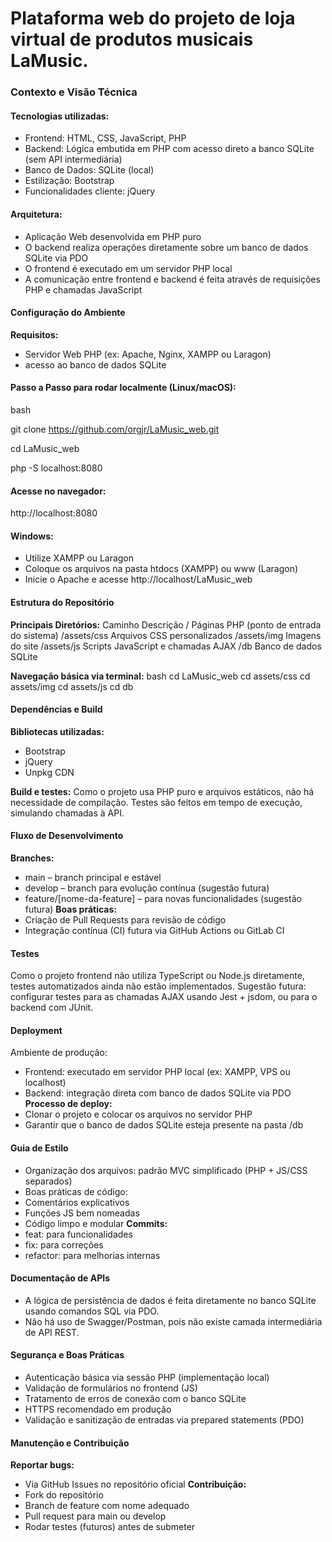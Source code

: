 # Plataforma web do projeto de loja virtual de produtos musicais LaMusic. 


### Contexto e Visão Técnica

#### Tecnologias utilizadas:
 - Frontend: HTML, CSS, JavaScript, PHP
 - Backend: Lógica embutida em PHP com acesso direto a banco SQLite (sem API intermediária)
 - Banco de Dados: SQLite (local)
 - Estilização: Bootstrap
 - Funcionalidades cliente: jQuery

#### Arquitetura:
 - Aplicação Web desenvolvida em PHP puro
 - O backend realiza operações diretamente sobre um banco de dados SQLite via PDO
 - O frontend é executado em um servidor PHP local
 - A comunicação entre frontend e backend é feita através de requisições PHP e chamadas JavaScript

#### Configuração do Ambiente
 **Requisitos:**
 - Servidor Web PHP (ex: Apache, Nginx, XAMPP ou Laragon)
 - acesso ao banco de dados SQLite


#### Passo a Passo para rodar localmente (Linux/macOS):
bash 

git clone https://github.com/orgjr/LaMusic_web.git

cd LaMusic_web

php -S localhost:8080

 #### Acesse no navegador:
 http://localhost:8080


 #### Windows:
 - Utilize XAMPP ou Laragon
 - Coloque os arquivos na pasta htdocs (XAMPP) ou www (Laragon)
 - Inicie o Apache e acesse http://localhost/LaMusic_web


#### Estrutura do Repositório

 **Principais Diretórios:**
Caminho	Descrição
/	Páginas PHP (ponto de entrada do sistema)
/assets/css	Arquivos CSS personalizados
/assets/img	Imagens do site
/assets/js	Scripts JavaScript e chamadas AJAX
/db	Banco de dados SQLite
 

 **Navegação básica via terminal:**
bash
cd LaMusic_web
cd assets/css
cd assets/img
cd assets/js
cd db

#### Dependências e Build
 **Bibliotecas utilizadas:**
 - Bootstrap
 - jQuery
 - Unpkg CDN

**Build e testes:**
Como o projeto usa PHP puro e arquivos estáticos, não há necessidade de compilação.
 Testes são feitos em tempo de execução, simulando chamadas à API.

#### Fluxo de Desenvolvimento
 **Branches:**
 - main – branch principal e estável
 - develop – branch para evolução contínua (sugestão futura)
 - feature/[nome-da-feature] – para novas funcionalidades (sugestão futura)
 **Boas práticas:**
 - Criação de Pull Requests para revisão de código
 - Integração contínua (CI) futura via GitHub Actions ou GitLab CI

#### Testes
Como o projeto frontend não utiliza TypeScript ou Node.js diretamente, testes automatizados ainda não estão implementados.
Sugestão futura: configurar testes para as chamadas AJAX usando Jest + jsdom, ou para o backend com JUnit.

#### Deployment
 Ambiente de produção:
 - Frontend: executado em servidor PHP local (ex: XAMPP, VPS ou localhost)
 - Backend: integração direta com banco de dados SQLite via PDO
 **Processo de deploy:**
 - Clonar o projeto e colocar os arquivos no servidor PHP
 - Garantir que o banco de dados SQLite esteja presente na pasta /db

#### Guia de Estilo
 - Organização dos arquivos: padrão MVC simplificado (PHP + JS/CSS separados)
 - Boas práticas de código:
 - Comentários explicativos
 - Funções JS bem nomeadas
 - Código limpo e modular
 **Commits:**
 - feat: para funcionalidades
 - fix: para correções
 - refactor: para melhorias internas
#### Documentação de APIs
 - A lógica de persistência de dados é feita diretamente no banco SQLite usando comandos SQL via PDO.
 - Não há uso de Swagger/Postman, pois não existe camada intermediária de API REST.

#### Segurança e Boas Práticas
 - Autenticação básica via sessão PHP (implementação local)
 - Validação de formulários no frontend (JS)
 - Tratamento de erros de conexão com o banco SQLite
 - HTTPS recomendado em produção
 - Validação e sanitização de entradas via prepared statements (PDO)

#### Manutenção e Contribuição
 **Reportar bugs:**
 - Via GitHub Issues no repositório oficial
 **Contribuição:**
 - Fork do repositório
 - Branch de feature com nome adequado
 - Pull request para main ou develop
 - Rodar testes (futuros) antes de submeter

